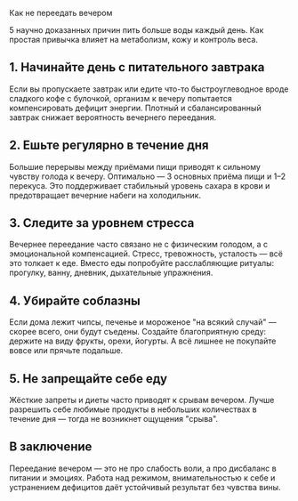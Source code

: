 Как не переедать вечером

5 научно доказанных причин пить больше воды каждый день. Как простая привычка влияет на метаболизм, кожу и контроль веса.

## 1. Начинайте день с питательного завтрака

Если вы пропускаете завтрак или едите что-то быстроуглеводное вроде сладкого кофе с булочкой, организм к вечеру попытается компенсировать дефицит энергии. Плотный и сбалансированный завтрак снижает вероятность вечернего переедания.

## 2. Ешьте регулярно в течение дня

Большие перерывы между приёмами пищи приводят к сильному чувству голода к вечеру. Оптимально — 3 основных приёма пищи и 1–2 перекуса. Это поддерживает стабильный уровень сахара в крови и предотвращает вечерние набеги на холодильник.

## 3. Следите за уровнем стресса

Вечернее переедание часто связано не с физическим голодом, а с эмоциональной компенсацией. Стресс, тревожность, усталость — всё это толкает к еде. Вместо еды попробуйте расслабляющие ритуалы: прогулку, ванну, дневник, дыхательные упражнения.

## 4. Убирайте соблазны

Если дома лежит чипсы, печенье и мороженое "на всякий случай" — скорее всего, они будут съедены. Создайте благоприятную среду: держите на виду фрукты, орехи, йогурты. А всё лишнее не покупайте вовсе или прячьте подальше.

## 5. Не запрещайте себе еду

Жёсткие запреты и диеты часто приводят к срывам вечером. Лучше разрешить себе любимые продукты в небольших количествах в течение дня — тогда не возникнет ощущения "срыва".

## В заключение

Переедание вечером — это не про слабость воли, а про дисбаланс в питании и эмоциях. Работа над режимом, внимательностью к себе и устранением дефицитов даёт устойчивый результат без чувства вины.
